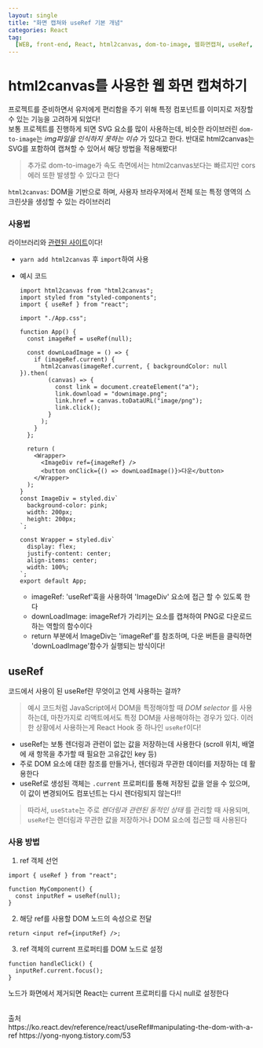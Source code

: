 ```yaml
---
layout: single
title: "화면 캡쳐와 useRef 기본 개념"
categories: React
tag:
  [WEB, front-end, React, html2canvas, dom-to-image, 웹화면캡쳐, useRef, 리액트]
---
```


# html2canvas를 사용한 웹 화면 캡쳐하기

프로젝트를 준비하면서 유저에게 편리함을 주기 위해 특정 컴포넌트를 이미지로 저장할 수 있는 기능을 고려하게 되었다!<br />
보통 프로젝트를 진행하게 되면 SVG 요소를 많이 사용하는데, 비슷한 라이브러린 `dom-to-image`는 _img파일을 인식하지 못하는 이슈_ 가 있다고 한다. 반대로 html2canvas는 SVG를 포함하여 캡쳐할 수 있어서 해당 방법을 적용해봤다!

> 추가로 dom-to-image가 속도 측면에서는 html2canvas보다는 빠르지만 cors에러 또한 발생할 수 있다고 한다

`html2canvas`: DOM을 기반으로 하며, 사용자 브라우저에서 전체 또는 특정 영역의 스크린샷을 생성할 수 있는 라이브러리<br/>

### 사용법

라이브러리와 [관련된 사이트](https://html2canvas.hertzen.com/)이다!

- `yarn add html2canvas` 후 `import`하여 사용 <br/>
- 예시 코드

  ```tsx
  import html2canvas from "html2canvas";
  import styled from "styled-components";
  import { useRef } from "react";

  import "./App.css";

  function App() {
    const imageRef = useRef(null);

    const downLoadImage = () => {
      if (imageRef.current) {
        html2canvas(imageRef.current, { backgroundColor: null }).then(
          (canvas) => {
            const link = document.createElement("a");
            link.download = "downimage.png";
            link.href = canvas.toDataURL("image/png");
            link.click();
          }
        );
      }
    };

    return (
      <Wrapper>
        <ImageDiv ref={imageRef} />
        <button onClick={() => downLoadImage()}>다운</button>
      </Wrapper>
    );
  }
  const ImageDiv = styled.div`
    background-color: pink;
    width: 200px;
    height: 200px;
  `;

  const Wrapper = styled.div`
    display: flex;
    justify-content: center;
    align-items: center;
    width: 100%;
  `;
  export default App;
  ```

  - imageRef: 'useRef'훅을 사용하여 'ImageDiv' 요소에 접근 할 수 있도록 한다
  - downLoadImage: imageRef가 가리키는 요소를 캡쳐하여 PNG로 다운로드 하는 역할의 함수이다
  - return 부분에서 ImageDiv는 'imageRef'를 참조하며, 다운 버튼을 클릭하면 'downLoadImage'함수가 실행되는 방식이다!

## useRef

코드에서 사용이 된 useRef란 무엇이고 언제 사용하는 걸까?

> 예시 코드처럼 JavaScript에서 DOM을 특정해야할 때 _DOM selector_ 를 사용하는데, 마찬가지로 리액트에서도 특정 DOM을 사용해야하는 경우가 있다. 이러한 상황에서 사용하는게 React Hook 중 하나인 `useRef`이다!

- useRef는 보통 렌더링과 관련이 없는 값을 저장하는데 사용한다 (scroll 위치, 배열에 새 항목을 추가할 때 필요한 고유값인 key 등)
- 주로 DOM 요소에 대한 참조를 만들거나, 렌더링과 무관한 데이터를 저장하는 데 활용한다
- useRef로 생성된 객체는 `.current` 프로퍼티를 통해 저장된 값을 얻을 수 있으며, 이 값이 변경되어도 컴포넌트는 다시 렌더링되지 않는다!!

> 따라서, `useState`는 주로 _렌더링과 관련된 동적인 상태_ 를 관리할 때 사용되며, `useRef`는 렌더링과 무관한 값을 저장하거나 DOM 요소에 접근할 때 사용된다

### 사용 방법

1. ref 객체 선언

```tsx
import { useRef } from "react";

function MyComponent() {
  const inputRef = useRef(null);
}
```

2. 해당 ref를 사용할 DOM 노드의 속성으로 전달

```tsx
return <input ref={inputRef} />;
```

3. ref 객체의 current 프로퍼티를 DOM 노드로 설정

```tsx
function handleClick() {
  inputRef.current.focus();
}
```

노드가 화면에서 제거되면 React는 current 프로퍼티를 다시 null로 설정한다

<br/>
출처<br/>
https://ko.react.dev/reference/react/useRef#manipulating-the-dom-with-a-ref
https://yong-nyong.tistory.com/53
